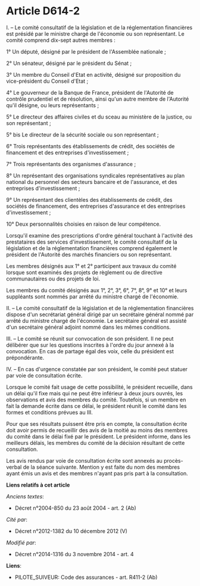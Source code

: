 # Article D614-2

I. – Le comité consultatif de la législation et de la réglementation financières est présidé par le ministre chargé de
l'économie ou son représentant. Le comité comprend dix-sept autres membres :

1° Un député, désigné par le président de l'Assemblée nationale ;

2° Un sénateur, désigné par le président du Sénat ;

3° Un membre du Conseil d'Etat en activité, désigné sur proposition du vice-président du Conseil d'Etat ;

4° Le gouverneur de la Banque de France, président de l'Autorité de contrôle prudentiel et de résolution, ainsi qu'un autre
membre de l'Autorité qu'il désigne, ou leurs représentants ;

5° Le directeur des affaires civiles et du sceau au ministère de la justice, ou son représentant ;

5° bis Le directeur de la sécurité sociale ou son représentant ;

6° Trois représentants des établissements de crédit, des sociétés de financement et des entreprises d'investissement ;

7° Trois représentants des organismes d'assurance ;

8° Un représentant des organisations syndicales représentatives au plan national du personnel des secteurs bancaire et de
l'assurance, et des entreprises d'investissement ;

9° Un représentant des clientèles des établissements de crédit, des sociétés de financement, des entreprises d'assurance et
des entreprises d'investissement ;

10° Deux personnalités choisies en raison de leur compétence.

Lorsqu'il examine des prescriptions d'ordre général touchant à l'activité des prestataires des services d'investissement, le
comité consultatif de la législation et de la réglementation financières comprend également le président de l'Autorité des
marchés financiers ou son représentant.

Les membres désignés aux 1° et 2° participent aux travaux du comité lorsque sont examinés des projets de règlement ou de
directive communautaires ou des projets de loi.

Les membres du comité désignés aux 1°, 2°, 3°, 6°, 7°, 8°, 9° et 10° et leurs suppléants sont nommés par arrêté du ministre
chargé de l'économie.

II. – Le comité consultatif de la législation et de la réglementation financières dispose d'un secrétariat général dirigé par
un secrétaire général nommé par arrêté du ministre chargé de l'économie. Le secrétaire général est assisté d'un secrétaire
général adjoint nommé dans les mêmes conditions.

III. – Le comité se réunit sur convocation de son président. Il ne peut délibérer que sur les questions inscrites à l'ordre
du jour annexé à la convocation. En cas de partage égal des voix, celle du président est prépondérante.

IV. – En cas d'urgence constatée par son président, le comité peut statuer par voie de consultation écrite.

Lorsque le comité fait usage de cette possibilité, le président recueille, dans un délai qu'il fixe mais qui ne peut être
inférieur à deux jours ouvrés, les observations et avis des membres du comité. Toutefois, si un membre en fait la demande
écrite dans ce délai, le président réunit le comité dans les formes et conditions prévues au III.

Pour que ses résultats puissent être pris en compte, la consultation écrite doit avoir permis de recueillir des avis de la
moitié au moins des membres du comité dans le délai fixé par le président. Le président informe, dans les meilleurs délais,
les membres du comité de la décision résultant de cette consultation.

Les avis rendus par voie de consultation écrite sont annexés au procès-verbal de la séance suivante. Mention y est faite du
nom des membres ayant émis un avis et des membres n'ayant pas pris part à la consultation.

**Liens relatifs à cet article**

_Anciens textes_:

  - Décret n°2004-850 du 23 août 2004 - art. 2 (Ab)

_Cité par_:

  - Décret n°2012-1382 du 10 décembre 2012 (V)

_Modifié par_:

  - Décret n°2014-1316 du 3 novembre 2014 - art. 4

**Liens**:

  - PILOTE_SUIVEUR: Code des assurances - art. R411-2 (Ab)
